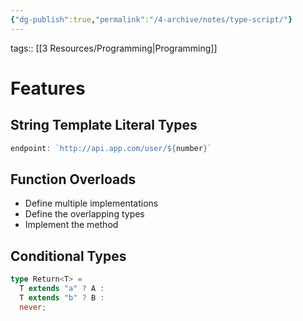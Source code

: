 ```yaml
---
{"dg-publish":true,"permalink":"/4-archive/notes/type-script/"}
---
```


tags:: [[3 Resources/Programming\|Programming]]

# Features
## String Template Literal Types
```ts
endpoint: `http://api.app.com/user/${number}`
```

## Function Overloads
- Define multiple implementations
- Define the overlapping types
- Implement the method

## Conditional Types
```ts
type Return<T> =
  T extends "a" ? A :
  T extends "b" ? B : 
  never;
```